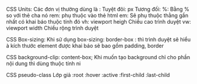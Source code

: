 CSS Units:
  Các đơn vị thường dùng là : 
    Tuyệt đôi: px
    Tương đối: 
      %: Bằng % so với thẻ cha nó
      rem: phụ thuộc vào thẻ html
      em: Sẽ phụ thuộc thằng gần nhất có khai báo thuộc tính đó
      vh: viewport heigh Chiều cao trình duyệt
      vw: viewport width Chiều rộng trình duyệt

CSS Box-sizing:
  Khi sử dụng box-sizing: border-box : thì trình duyệt sẽ hiểu à kích thước element được khai báo
  sẽ bao gồm padding, border

CSS background-clip: content-box;
  Khi muốn tạo background chỉ cho phần nội dung thì dùng thuộc tính ni

CSS pseudo-class Lớp giả
  :root
  :hover
  :active
  :first-child
  :last-child